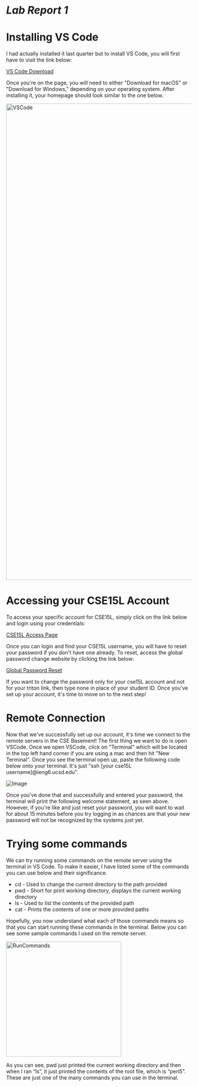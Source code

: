 # *Lab Report 1*




# Installing VS Code
I had actually installed it last quarter but to install VS Code, you will first have to visit the link below:


[VS Code Download](https://code.visualstudio.com/)


Once you're on the page, you will need to either "Download for macOS" or "Download for Windows," depending on your operating system. After installing it, your homepage should look similar to the one below.

<img width="1291" alt="VSCode" src="https://user-images.githubusercontent.com/122575272/212447856-06349fce-fc54-435e-87b2-5e5195724a29.png">


# Accessing your CSE15L Account
To access your specific account for CSE15L, simply click on the link below and login using your credentials:


[CSE15L Access Page](https://sdacs.ucsd.edu/~icc/index.php)


Once you can login and find your CSE15L username, you will have to reset your password if you don't have one already. To reset, access the global password change website by clicking the link below:


[Global Password Reset](https://sdacs.ucsd.edu/~icc/password.php)


If you want to change the password only for your cse15L account and not for your triton link, then type none in place of your student ID.
Once you've set up your account, it's time to move on to the next step!

# Remote Connection

Now that we've successfully set up our account, it's time we connect to the remote servers in the CSE Basement! The first thing we want to do is open VSCode. Once we open VSCode, click on "Terminal" which will be located in the top left hand corner if you are using a mac and then hit "New Terminal". Once you see the terminal open up, paste the following code below onto your terminal. It's just "ssh [your cse15L username]@ieng6.ucsd.edu".


![Image](file:///Users/aniruddh/Downloads/SSH_.png)


Once you've done that and successfully and entered your password, the terminal will print the following welcome statement, as seen above. However, if you're like and just reset your password, you will want to wait for about 15 minutes before you try logging in as chances are that your new password will not be recognized by the systems just yet.

# Trying some commands

We can try running some commands on the remote server using the terminal in VS Code. To make it easier, I have listed some of the commands you can use below and their significance.


* cd - Used to change the current directory to the path provided
* pwd - Short for print working directory, displays the current working directory
* ls - Used to list the contents of the provided path
* cat - Prints the contents of one or more provided paths

Hopefully, you now understand what each of those commands means so that you can start running these commands in the terminal. Below you can see some sample commands I used on the remote server.


<img width="312" alt="RunCommands" src="https://user-images.githubusercontent.com/122575272/212448564-0db1f9e2-223d-43c4-a10c-db4993f2f715.png">

As you can see, pwd just printed the current working directory and then when I ran “ls”, it just printed the contents of the root file, which is “perl5”. These are just one of the many commands you can use in the terminal.


